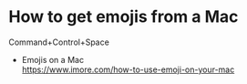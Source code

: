 # How to get emojis from a Mac

Command+Control+Space

* Emojis on a Mac  
  <https://www.imore.com/how-to-use-emoji-on-your-mac>
